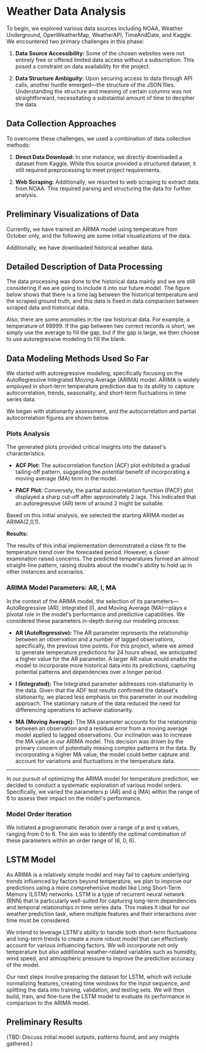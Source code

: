 # Weather Data Analysis

To begin, we explored various data sources including NOAA, Weather Underground, OpenWeatherMap, WeatherAPI, TimeAndDate, and Kaggle. We encountered two primary challenges in this phase:

1. **Data Source Accessibility:** Some of the chosen websites were not entirely free or offered limited data access without a subscription. This posed a constraint on data availability for the project.

2. **Data Structure Ambiguity:** Upon securing access to data through API calls, another hurdle emerged—the structure of the JSON files. Understanding the structure and meaning of certain columns was not straightforward, necessitating a substantial amount of time to decipher the data.

## Data Collection Approaches

To overcome these challenges, we used a combination of data collection methods:

1. **Direct Data Download:** In one instance, we directly downloaded a dataset from Kaggle. While this source provided a structured dataset, it still required preprocessing to meet project requirements.

2. **Web Scraping:** Additionally, we resorted to web scraping to extract data from NOAA. This required parsing and structuring the data for further analysis.

## Preliminary Visualizations of Data

Currently, we have trained an ARIMA model using temperature from October only, and the following are some initial visualizations of the data.

Additionally, we have downloaded historical weather data.

## Detailed Description of Data Processing

The data processing was done to the historical data mainly and we are still considering if we are going to include it into our future model. The figure below shows that there is a time lag between the historical temperature and the scraped ground truth, and this data is fixed in data comparison between scraped data and historical data.

Also, there are some anomalies in the raw historical data. For example, a temperature of 99999. If the gap between two correct records is short, we simply use the average to fill the gap, but if the gap is large, we then choose to use autoregressive modeling to fill the blank.

## Data Modeling Methods Used So Far

We started with autoregressive modeling, specifically focusing on the AutoRegressive Integrated Moving Average (ARIMA) model. ARIMA is widely employed in short-term temperature prediction due to its ability to capture autocorrelation, trends, seasonality, and short-term fluctuations in time series data.

We began with stationarity assessment, and the autocorrelation and partial autocorrelation figures are shown below.

### Plots Analysis

The generated plots provided critical insights into the dataset's characteristics:

- **ACF Plot:** The autocorrelation function (ACF) plot exhibited a gradual tailing-off pattern, suggesting the potential benefit of incorporating a moving average (MA) term in the model.

- **PACF Plot:** Conversely, the partial autocorrelation function (PACF) plot displayed a sharp cut-off after approximately 2 lags. This indicated that an autoregressive (AR) term of around 2 might be suitable.

Based on this initial analysis, we selected the starting ARIMA model as ARIMA(2,0,1).

**Results:**

The results of this initial implementation demonstrated a close fit to the temperature trend over the forecasted period. However, a closer examination raised concerns. The predicted temperatures formed an almost straight-line pattern, raising doubts about the model's ability to hold up in other instances and scenarios.

### ARIMA Model Parameters: AR, I, MA

In the context of the ARIMA model, the selection of its parameters—AutoRegressive (AR), Integrated (I), and Moving Average (MA)—plays a pivotal role in the model's performance and predictive capabilities. We considered these parameters in-depth during our modeling process:

- **AR (AutoRegressive):** The AR parameter represents the relationship between an observation and a number of lagged observations, specifically, the previous time points. For this project, where we aimed to generate temperature predictions for 24 hours ahead, we anticipated a higher value for the AR parameter. A larger AR value would enable the model to incorporate more historical data into its predictions, capturing potential patterns and dependencies over a longer period.

- **I (Integrated):** The Integrated parameter addresses non-stationarity in the data. Given that the ADF test results confirmed the dataset's stationarity, we placed less emphasis on this parameter in our modeling approach. The stationary nature of the data reduced the need for differencing operations to achieve stationarity.

- **MA (Moving Average):** The MA parameter accounts for the relationship between an observation and a residual error from a moving average model applied to lagged observations. Our inclination was to increase the MA value in our ARIMA model. This decision was driven by the primary concern of potentially missing complex patterns in the data. By incorporating a higher MA value, the model could better capture and account for variations and fluctuations in the temperature data.

---

In our pursuit of optimizing the ARIMA model for temperature prediction, we decided to conduct a systematic exploration of various model orders. Specifically, we varied the parameters p (AR) and q (MA) within the range of 6 to assess their impact on the model's performance.

### Model Order Iteration

We initiated a programmatic iteration over a range of p and q values, ranging from 0 to 6. The aim was to identify the optimal combination of these parameters within an order range of (6, 0, 6).

## LSTM Model

As ARIMA is a relatively simple model and may fail to capture underlying trends influenced by factors beyond temperature, we plan to improve our predictions using a more comprehensive model like Long Short-Term Memory (LSTM) networks. LSTM is a type of recurrent neural network (RNN) that is particularly well-suited for capturing long-term dependencies and temporal relationships in time series data. This makes it ideal for our weather prediction task, where multiple features and their interactions over time must be considered.

We intend to leverage LSTM's ability to handle both short-term fluctuations and long-term trends to create a more robust model that can effectively account for various influencing factors. We will incorporate not only temperature but also additional weather-related variables such as humidity, wind speed, and atmospheric pressure to improve the predictive accuracy of the model.

Our next steps involve preparing the dataset for LSTM, which will include normalizing features, creating time windows for the input sequence, and splitting the data into training, validation, and testing sets. We will then build, train, and fine-tune the LSTM model to evaluate its performance in comparison to the ARIMA model.

## Preliminary Results

(TBD: Discuss initial model outputs, patterns found, and any insights gathered.)
